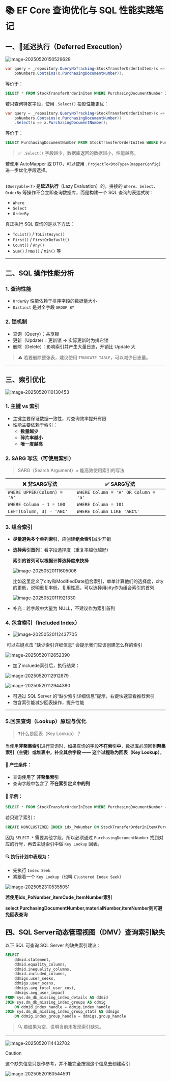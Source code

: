 # 📚 EF Core 查询优化与 SQL 性能实践笔记



## 一、🧠延迟执行（Deferred Execution）

![image-20250520150529628](assets/image-20250520150529628.png)

```c#
var query = _repository.QueryNoTracking<StockTransferOrderInItem>(x =>
    poNumbers.Contains(x.PurchasingDocumentNumber));
```

等价于：

```sql
SELECT * FROM StockTransferOrderInItem WHERE PurchasingDocumentNumber IN (poNumbers)
```

若只查询特定字段，使用 `.Select()` 投影性能更优：

```c#
var query = _repository.QueryNoTracking<StockTransferOrderInItem>(x =>
    poNumbers.Contains(x.PurchasingDocumentNumber))
    .Select(x => x.PurchasingDocumentNumber);
```

等价于：

```sql
SELECT PurchasingDocumentNumber FROM StockTransferOrderInItem WHERE PurchasingDocumentNumber IN (poNumbers)
```

> ✅ `.Select()` 字段越少，数据库返回的数据越小，性能越高。

若使用 AutoMapper 或 DTO，可以使用 `.ProjectTo<DtoType>(mapperConfig)` 进一步优化字段选择。

## 

`IQueryable<T>` 是**延迟执行**（Lazy Evaluation）的，拼接的 `Where`、`Select`、`OrderBy` 等操作不会立即查询数据库，而是构建一个 SQL 查询的表达式树：

- `Where`
- `Select`
- `OrderBy`

真正执行 SQL 查询的是以下方法：

- `ToList()` / `ToListAsync()`
- `First()` / `FirstOrDefault()`
- `Count()` / `Any()`
- `Sum()` / `Max()` / `Min()` 等

------



## 二、SQL 操作性能分析

### 1. 查询性能

- `OrderBy` 性能依赖于排序字段的数据量大小
- `Distinct` 是对全字段 `GROUP BY`

### 2. 锁机制

- 查询（Query）：共享锁
- 更新（Update）：更新锁 → 实际更新时为排它锁
- 删除（Delete）：影响索引并产生大量日志，开销比 Update 大

> ⚠ 若要删除整张表，建议使用 `TRUNCATE TABLE`，可以减少日志量。

------



## 三、索引优化

![image-20250520110130453](assets/image-20250520110130453.png)

### 1. 主键 vs 索引

- 主键主要保证数据一致性，对查询效率提升有限
- 性能主要依赖于索引：
  - **数量越少**
  - **碎片率越小**
  - **唯一度越高**

### 2. SARG 写法（可使用索引）

> SARG（Search Argument）= 能高效使用索引的写法

| ❌ 非SARG写法                | ✅ SARG写法                           |
| --------------------------- | ------------------------------------ |
| `WHERE UPPER(Column) = 'A'` | `WHERE Column = 'A' OR Column = 'a'` |
| `WHERE Column - 1 = 100`    | `WHERE Column = 101`                 |
| `LEFT(Column, 3) = 'ABC'`   | `WHERE Column LIKE 'ABC%'`           |



### 3. 组合索引

- **尽量避免多个单列索引**，应创建**组合索引**减少开销

- **选择索引首列**：看字段选择度（重复率越低越好）

  **索引的首列可以根据计算选择度来抉择**

  ![image-20250520111605006](assets/image-20250520111605006.png)

  比如这里定义了city和ModifiedDate组合索引，单单计算他们的选择度，city的更低，说明重复率低，复用性高，可以选择用city作为组合索引的首列

  ![image-20250520111921330](assets/image-20250520111921330.png)

- 补充：若字段中大量为 NULL，不建议作为索引首列

### 4. 包含索引（Included Index）

- ![image-20250520112437705](assets/image-20250520112437705.png)


​	可以右键点击 ”缺少索引详细信息“ 会提示我们应该创建怎么样的索引

![image-20250520112652390](assets/image-20250520112652390.png)



- 加了incluede索引后，执行结果：


![image-20250520112912879](assets/image-20250520112912879.png)

![image-20250520112944380](assets/image-20250520112944380.png)

- 可通过 SQL Server 的“缺少索引详细信息”提示，右键快速查看推荐索引
- 包含索引能减少回表操作，提升性能

------



### 5.回表查询（Lookup）原理与优化

> ❓什么是回表（Key Lookup）？

当使用**非聚集索引**进行查询时，如果查询的字段**不在索引中**，数据库必须回到**聚集索引（主键）或堆表中，补全其余字段 —— 这个过程称为回表（Key Lookup）**。

#### 🧩 产生条件：

- 查询使用了 **非聚集索引**
- 查询字段中包含了 **不在索引定义中的列**

#### 🧱 示例：

```sql
SELECT * FROM StockTransferOrderInItem WHERE PurchasingDocumentNumber = '12345'
```

若只建了索引：

```sql
CREATE NONCLUSTERED INDEX idx_PoNumber ON StockTransferOrderInItem(PurchasingDocumentNumber)
```

因为 `SELECT *` 需要其他字段，所以必须通过 `PurchasingDocumentNumber` 找到对应的行号，再去主键索引中做 `Key Lookup` 回表。

#### 🔍 执行计划中表现为：

- 先执行 `Index Seek`
- 紧跟着一个 `Key Lookup`（也叫 `Clustered Index Seek`）

![image-20250523105355051](assets/image-20250523105355051.png)

**若使用idx_PoNumber_itemCode_ItemNumber索引**

**select PurchasingDocumentNumber,materialNumber,itemNumber则可避免回表查询**



## 四、SQL Server动态管理视图（DMV）查询索引缺失

以下 SQL 可查询 SQL Server 的缺失索引建议：

```sql
SELECT
    ddmid.statement,
    ddmid.equality_columns,
    ddmid.inequality_columns,
    ddmid.included_columns,
    ddmigs.user_seeks,
    ddmigs.user_scans,
    ddmigs.avg_total_user_cost,
    ddmigs.avg_user_impact
FROM sys.dm_db_missing_index_details AS ddmid
JOIN sys.dm_db_missing_index_groups AS ddmig
    ON ddmid.index_handle = ddmig.index_handle
JOIN sys.dm_db_missing_index_group_stats AS ddmigs
    ON ddmig.index_group_handle = ddmigs.group_handle
```

> 🔍 若结果为空，说明当前未发现索引缺失。

------

![image-20250520114432702](assets/image-20250520114432702.png)

> [!CAUTION]
>
> 这个缺失信息只是作参考，并不能完全按照这个信息去创建索引

![image-20250520160544591](assets/image-20250520160544591.png)